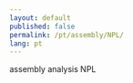 ```yaml
---
layout: default
published: false
permalink: /pt/assembly/NPL/
lang: pt
---
```


assembly analysis NPL
